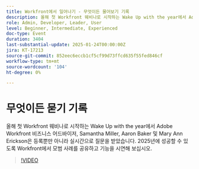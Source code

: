 ```yaml
---
title: Workfront에서 일어나기 - 무엇이든 물어보기 기록
description: 올해 첫 Workfront 웨비나로 시작하는 Wake Up with the year에서 Adobe Workfront 비즈니스 어드바이저, Samantha Miller, Aaron Baker 및 Mary Ann Erickson은 등록뿐만 아니라 실시간으로 질문을 받았습니다. 2025년에 성공할 수 있도록 Workfront에서 모범 사례를 공유하고 기능을 시연해 보십시오.
role: Admin, Developer, Leader, User
level: Beginner, Intermediate, Experienced
doc-type: Event
duration: 3404
last-substantial-update: 2025-01-24T00:00:00Z
jira: KT-17213
source-git-commit: 852eec6eccb1cf5cf99d73ffcd635f55fed846cf
workflow-type: tm+mt
source-wordcount: '104'
ht-degree: 0%

---
```



# 무엇이든 묻기 기록

올해 첫 Workfront 웨비나로 시작하는 Wake Up with the year에서 Adobe Workfront 비즈니스 어드바이저, Samantha Miller, Aaron Baker 및 Mary Ann Erickson은 등록뿐만 아니라 실시간으로 질문을 받았습니다. 2025년에 성공할 수 있도록 Workfront에서 모범 사례를 공유하고 기능을 시연해 보십시오.

>[!VIDEO](https://video.tv.adobe.com/v/3443085/?learn=on&enablevpops)
